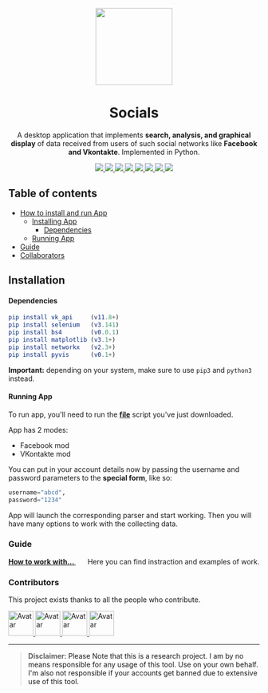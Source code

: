 <p align="center">
  <img src="https://i.imgur.com/SPYT1zV.png" width="154">
  <h1 align="center">Socials</h1>
  <p align="center">A desktop application that implements <b>search, analysis, and graphical display</b> of data 
  received from users of such social networks like <b>Facebook and Vkontakte</b>.
Implemented in Python.<p>
  <p align="center">
	<a href="https://www.python.org/">
    <img src="https://img.shields.io/badge/built%20with-Python3-ff4500.svg" />
    </a>
	<a href="https://vk-api.readthedocs.io/en/latest/">
    <img src="https://img.shields.io/badge/build%20with-vk_api-ffff00.svg" />
    </a>
    <a href="https://github.com/SeleniumHQ/selenium">
    <img src="https://img.shields.io/badge/built%20with-Selenium-00FF00.svg" />
    </a>
    <a href="https://www.crummy.com/software/BeautifulSoup/bs4/doc/">
	<img src="https://img.shields.io/badge/bulid with-bs4-ff1493.svg">
    </a>
    <a href="https://matplotlib.org">
	<img src="https://img.shields.io/badge/bulid with-matplotlib-7fffd4.svg">
    </a>  
    <a href="https://networkx.github.io">
	<img src="https://img.shields.io/badge/bulid with-networkx-ffc0cb.svg">
    </a>
	<a href="https://pyvis.readthedocs.io/en/latest/">
	<img src="https://img.shields.io/badge/bulid with-pyvis-8A2BE2.svg">
    </a>
	<a href="https://www.riverbankcomputing.com/static/Docs/PyQt5/">
	<img src="https://img.shields.io/badge/bulid with-Pyqt5-FF8C00.svg">
    </a>
  </p>
</p>


## Table of contents
- [How to install and run App](#installation)
  * [Installing App](#installation)
	* [Dependencies](#dependencies)
  * [Running App](#running)
- [Guide](#guide)
- [Collaborators](#collaborators)

## **Installation**

#### Dependencies

```elm
pip install vk_api     (v11.8+)
pip install selenium   (v3.141)
pip install bs4        (v0.0.1)
pip install matplotlib (v3.1+)
pip install networkx   (v2.3+)
pip install pyvis      (v0.1+)
```
__Important:__ depending on your system, make sure to use `pip3` and `python3` instead.


#### Running App

To run app, you'll need to run the **[file](https://github.com/DoktaPola/Socials/blob/master/main_design.py)** script you've just downloaded.

App has 2 modes:
- Facebook mod
- VKontakte mod

You can put in your account details now by passing the username and password parameters to the **special form**, like so: 
```python
username="abcd", 
password="1234"
```

App will launch the corresponding parser and start working.
Then you will have many options to work with the collecting data.


### Guide

**[How to work with... ](https://drive.google.com/file/d/1uZEY3GyFS69tKOcNRcVyPe8VMq-PjWiS/view?usp=sharing ) &nbsp;&nbsp;&nbsp;&nbsp;&nbsp;&nbsp;**
Here you can find instraction and examples of work.



### Contributors

This project exists thanks to all the people who contribute. 
<a href="https://github.com/DoktaPola/Socials/graphs/contributors" />

<img style="height:auto;" alt="Avatar" width="50" height="50" class="avatar avatar-user width-full border bg-white" src="https://avatars2.githubusercontent.com/u/44429468?s=460&amp;u=4b37cd2315aaf9fd9fcfc101cc26416464ee8bf1&amp;v=4" />
<img style="height:auto;" alt="Avatar" width="50" height="50" class="avatar avatar-user width-full border bg-white" src="https://avatars3.githubusercontent.com/u/63115848?s=460&amp;u=c41e9e8fc2822c46d396880906687fe89f5e07d9&amp;v=4" />
<img style="height:auto;" alt="Avatar" width="50" height="50" class="avatar avatar-user width-full border bg-white" src="https://avatars2.githubusercontent.com/u/61208923?s=460&amp;v=4" />
<img style="height:auto;" alt="Avatar" width="50" height="50" class="avatar avatar-user width-full border bg-white" src="https://avatars3.githubusercontent.com/u/55359172?s=460&amp;u=89ab963abf753c0f28b39a7c9dd51b4774f9e4fb&amp;v=4" /></a>

---

> **Disclaimer**<a name="disclaimer" />: Please Note that this is a research project. I am by no means responsible for any usage of this tool. Use on your own behalf. I'm also not responsible if your accounts get banned due to extensive use of this tool.
